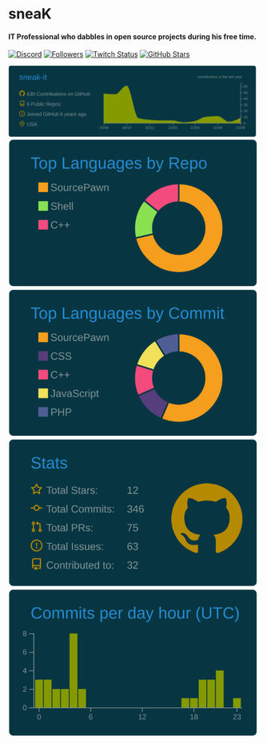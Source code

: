 # sneaK

<h4 align="left">IT Professional who dabbles in open source projects during his free time.</h3>

[![Discord](https://img.shields.io/discord/253812864786235402?color=purple&label=discord&logo=Discord&style=for-the-badge)](https://snksrv.com/discord) [![Followers](https://img.shields.io/github/followers/sneak-it?label=followers&style=for-the-badge)](https://github.com/sneak-it) [![Twitch Status](https://img.shields.io/twitch/status/sneak_it?label=twitch&logo=Twitch&style=for-the-badge)](https://twitch.tv/sneak_it) [![GitHub Stars](https://img.shields.io/github/stars/sneak-it?affiliations=OWNER,COLLABORATOR,ORGANIZATION_MEMBER&color=FFFF00&style=for-the-badge)](https://github.com/sneak-it?tab=repositories)

[![](https://raw.githubusercontent.com/sneak-it/sneak-it/master/profile-summary-card-output/solarized_dark/0-profile-details.svg)](https://github.com/vn7n24fzkq/github-profile-summary-cards)
[![](https://raw.githubusercontent.com/sneak-it/sneak-it/master/profile-summary-card-output/solarized_dark/1-repos-per-language.svg)](https://github.com/vn7n24fzkq/github-profile-summary-cards) [![](https://raw.githubusercontent.com/sneak-it/sneak-it/master/profile-summary-card-output/solarized_dark/2-most-commit-language.svg)](https://github.com/vn7n24fzkq/github-profile-summary-cards)
[![](https://raw.githubusercontent.com/sneak-it/sneak-it/master/profile-summary-card-output/solarized_dark/3-stats.svg)](https://github.com/vn7n24fzkq/github-profile-summary-cards) [![](https://raw.githubusercontent.com/sneak-it/sneak-it/master/profile-summary-card-output/solarized_dark/4-productive-time.svg)](https://github.com/vn7n24fzkq/github-profile-summary-cards)

